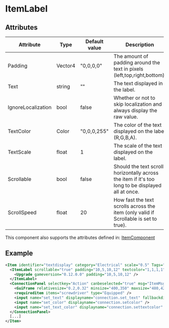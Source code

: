 # ItemLabel


## Attributes

| Attribute          | Type    | Default value | Description                                                                                       |
|--------------------|---------|---------------|---------------------------------------------------------------------------------------------------|
| Padding            | Vector4 | "0,0,0,0"     | The amount of padding around the text in pixels (left,top,right,bottom).                          |
| Text               | string  | ""            | The text displayed in the label.                                                                  |
| IgnoreLocalization | bool    | false         | Whether or not to skip localization and always display the raw value.                             |
| TextColor          | Color   | "0,0,0,255"   | The color of the text displayed on the label (R,G,B,A).                                           |
| TextScale          | float   | 1             | The scale of the text displayed on the label.                                                     |
| Scrollable         | bool    | false         | Should the text scroll horizontally across the item if it's too long to be displayed all at once. |
| ScrollSpeed        | float   | 20            | How fast the text scrolls across the item (only valid if Scrollable is set to true).              |

This component also supports the attributes defined in: [ItemComponent](ItemComponent.md)


## Example
```xml
<Item identifier="textdisplay" category="Electrical" scale="0.5" Tags="mediumitem,logic" impactsoundtag="impact_metal_light" cargocontaineridentifier="metalcrate" isshootable="true" AllowRotatingInEditor="false">
  <ItemLabel scrollable="true" padding="10,5,10,12" textcolor="1,1,1,1">
    <Upgrade gameversion="0.12.0.0" padding="10,5,10,12" />
  </ItemLabel>
  <ConnectionPanel selectkey="Action" canbeselected="true" msg="ItemMsgRewireScrewdriver" hudpriority="10">
    <GuiFrame relativesize="0.2,0.32" minsize="400,350" maxsize="480,420" anchor="Center" style="ConnectionPanel" />
    <requireditem items="screwdriver" type="Equipped" />
    <input name="set_text" displayname="connection.set_text" fallbackdisplayname="connection.setoutput" />
    <input name="set_color" displayname="connection.setcolor" />
    <input name="set_text_color" displayname="connection.settextcolor" />
  </ConnectionPanel>
  [...]
</Item>
```

